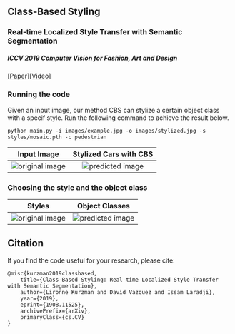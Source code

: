 ## Class-Based Styling
### Real-time Localized Style Transfer with Semantic Segmentation
##### ICCV 2019 Computer Vision for Fashion, Art and Design 
[[Paper]]()[[Video]](https://www.youtube.com/watch?v=A_SwsM7Ox5M)

### Running the code
Given an input image, our method CBS can stylize a certain object class with a specif style. Run
the following command to achieve the result below.

```
python main.py -i images/example.jpg -o images/stylized.jpg -s styles/mosaic.pth -c pedestrian
```


Input Image          |  Stylized Cars with CBS
:-------------------------:|:-------------------------:
![original image](results/gt_image.png) |  ![predicted image](results/pred_image.png)

### Choosing the style and the object class
Styles          |  Object Classes
:-------------------------:|:-------------------------:
![original image](results/gt_image.png) |  ![predicted image](results/pred_image.png)


## Citation 
If you find the code useful for your research, please cite:

```
@misc{kurzman2019classbased,
    title={Class-Based Styling: Real-time Localized Style Transfer with Semantic Segmentation},
    author={Lironne Kurzman and David Vazquez and Issam Laradji},
    year={2019},
    eprint={1908.11525},
    archivePrefix={arXiv},
    primaryClass={cs.CV}
}
```
